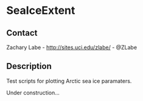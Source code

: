 # SeaIceExtent

## Contact
Zachary Labe - http://sites.uci.edu/zlabe/ - @ZLabe

## Description
Test scripts for plotting Arctic sea ice paramaters.

Under construction...
